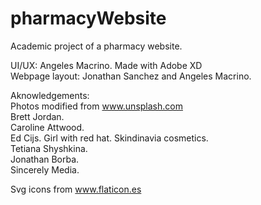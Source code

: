 # pharmacyWebsite
Academic project of a pharmacy website.   
  
UI/UX: Angeles Macrino. 
  Made with Adobe XD  
Webpage layout: Jonathan Sanchez and Angeles Macrino.  
  
  
  
  
 Aknowledgements:  
 Photos modified from www.unsplash.com  
 Brett Jordan.  
 Caroline Attwood.  
 Ed Cijs.
 Girl with red hat.
 Skindinavia cosmetics.  
 Tetiana Shyshkina.  
 Jonathan Borba.  
 Sincerely Media.
 
 Svg icons from www.flaticon.es
 
 

